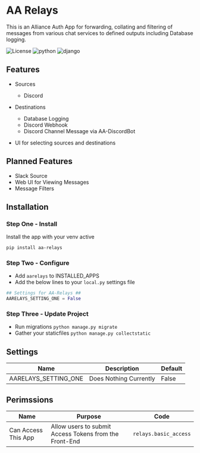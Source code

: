 # AA Relays

This is an Alliance Auth App for forwarding, collating and filtering of messages from various chat services to defined outputs including Database logging.

![License](https://img.shields.io/badge/license-MIT-green) ![python](https://img.shields.io/badge/python-3.6-informational) ![django](https://img.shields.io/badge/django-3.1-informational)

## Features

- Sources
  - Discord

- Destinations
  - Database Logging
  - Discord Webhook
  - Discord Channel Message via AA-DiscordBot

- UI for selecting sources and destinations

## Planned Features

 - Slack Source
 - Web UI for Viewing Messages
 - Message Filters

## Installation

### Step One - Install

Install the app with your venv active

```bash
pip install aa-relays
```

### Step Two - Configure

- Add `aarelays` to INSTALLED_APPS
- Add the below lines to your `local.py` settings file

 ```python
## Settings for AA-Relays ##
AARELAYS_SETTING_ONE = False
```

### Step Three - Update Project

- Run migrations `python manage.py migrate`
- Gather your staticfiles `python manage.py collectstatic`

## Settings

Name | Description | Default
-- | -- | --
AARELAYS_SETTING_ONE | Does Nothing Currently | False

## Perimssions

Name | Purpose | Code
-- | -- | --
Can Access This App  | Allow users to submit Access Tokens from the Front-End | `relays.basic_access`
